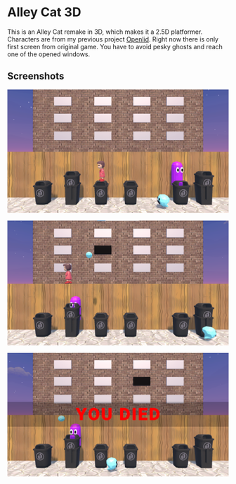 # Alley Cat 3D

This is an Alley Cat remake in 3D, which makes it a 2.5D platformer. Characters are from my previous project [Openlid](https://ivamarin.itch.io/openlid). Right now there is only first screen from original game. You have to avoid pesky ghosts and reach one of the opened windows.

## Screenshots

![Screenshot_1](Screenshots/Screenshot_1.png)

![Screenshot_2](Screenshots/Screenshot_2.png)

![Screenshot_3](Screenshots/Screenshot_3.png)
